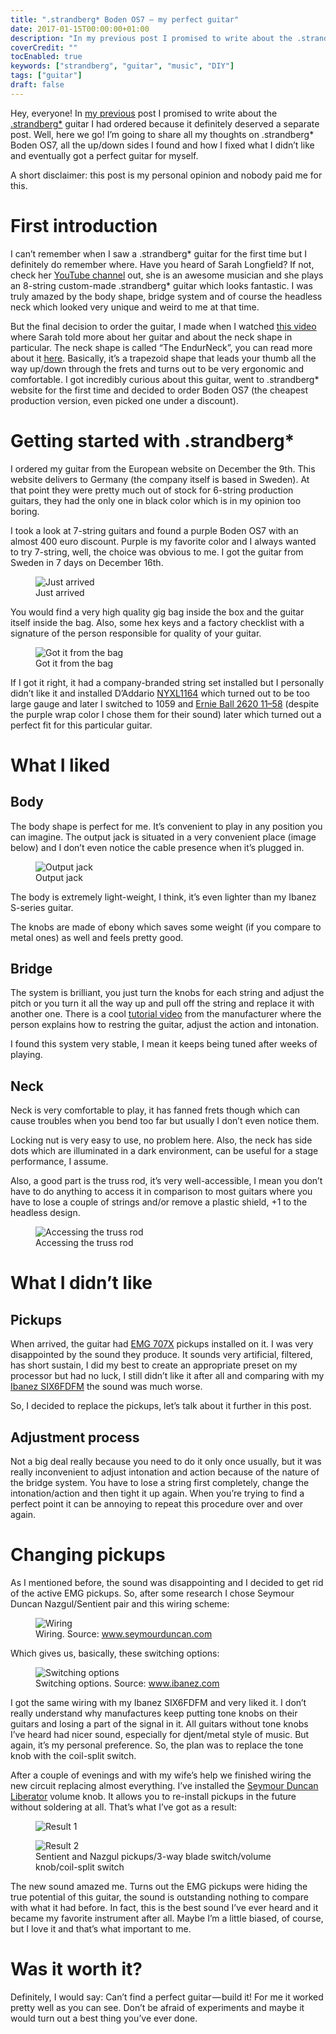 ```yaml
---
title: ".strandberg* Boden OS7 — my perfect guitar"
date: 2017-01-15T00:00:00+01:00
description: "In my previous post I promised to write about the .strandberg* guitar I had ordered because it definitely deserved a separate post. Well, here we go! I’m going to share all my thoughts on .strandberg* Boden OS7, all the up/down sides I found and how I fixed what I didn’t like and eventually got a perfect guitar for myself."
coverCredit: ""
tocEnabled: true
keywords: ["strandberg", "guitar", "music", "DIY"]
tags: ["guitar"]
draft: false
---
```


Hey, everyone! In [my previous](../chasing-perfect-guitar) post I promised to write about the [.strandberg\*](https://strandbergguitars.com/) guitar I had ordered because it definitely deserved a separate post. Well, here we go! I’m going to share all my thoughts on .strandberg* Boden OS7, all the up/down sides I found and how I fixed what I didn’t like and eventually got a perfect guitar for myself.

A short disclaimer: this post is my personal opinion and nobody paid me for this.

# First introduction

I can’t remember when I saw a .strandberg* guitar for the first time but I definitely do remember where. Have you heard of Sarah Longfield? If not, check her [YouTube channel](https://www.youtube.com/user/MissSmiles4u) out, she is an awesome musician and she plays an 8-string custom-made .strandberg* guitar which looks fantastic. I was truly amazed by the body shape, bridge system and of course the headless neck which looked very unique and weird to me at that time.

But the final decision to order the guitar, I made when I watched [this video](https://www.youtube.com/watch?v=_rzEusAuL80) where Sarah told more about her guitar and about the neck shape in particular. The neck shape is called “The EndurNeck”, you can read more about it [here](https://strandbergguitars.com/strandberg-endurneck/). Basically, it’s a trapezoid shape that leads your thumb all the way up/down through the frets and turns out to be very ergonomic and comfortable. I got incredibly curious about this guitar, went to .strandberg* website for the first time and decided to order Boden OS7 (the cheapest production version, even picked one under a discount).

# Getting started with .strandberg*

I ordered my guitar from the European website on December the 9th. This website delivers to Germany (the company itself is based in Sweden). At that point they were pretty much out of stock for 6-string production guitars, they had the only one in black color which is in my opinion too boring.

I took a look at 7-string guitars and found a purple Boden OS7 with an almost 400 euro discount. Purple is my favorite color and I always wanted to try 7-string, well, the choice was obvious to me. I got the guitar from Sweden in 7 days on December 16th.

<figure>
	<img src="1.jpg" alt="Just arrived">
	<figcaption>Just arrived</figcaption>
</figure>

You would find a very high quality gig bag inside the box and the guitar itself inside the bag. Also, some hex keys and a factory checklist with a signature of the person responsible for quality of your guitar.

<figure>
	<img src="2.jpg" alt="Got it from the bag">
	<figcaption>Got it from the bag</figcaption>
</figure>

If I got it right, it had a company-branded string set installed but I personally didn’t like it and installed D’Addario [NYXL1164](https://www.amazon.de/gp/product/B00YJJ0K0I) which turned out to be too large gauge and later I switched to 1059 and [Ernie Ball 2620 11–58](https://www.amazon.de/gp/product/B0002PBS8G) (despite the purple wrap color I chose them for their sound) later which turned out a perfect fit for this particular guitar.

# What I liked

## Body

The body shape is perfect for me. It’s convenient to play in any position you can imagine. The output jack is situated in a very convenient place (image below) and I don’t even notice the cable presence when it’s plugged in.

<figure>
	<img src="3.jpg" alt="Output jack">
	<figcaption>Output jack</figcaption>
</figure>

The body is extremely light-weight, I think, it’s even lighter than my Ibanez S-series guitar.

The knobs are made of ebony which saves some weight (if you compare to metal ones) as well and feels pretty good.

## Bridge
The system is brilliant, you just turn the knobs for each string and adjust the pitch or you turn it all the way up and pull off the string and replace it with another one. There is a cool [tutorial video](https://www.youtube.com/watch?v=Hij9LFw4jw4) from the manufacturer where the person explains how to restring the guitar, adjust the action and intonation.

I found this system very stable, I mean it keeps being tuned after weeks of playing.

## Neck
Neck is very comfortable to play, it has fanned frets though which can cause troubles when you bend too far but usually I don’t even notice them.

Locking nut is very easy to use, no problem here. Also, the neck has side dots which are illuminated in a dark environment, can be useful for a stage performance, I assume.

Also, a good part is the truss rod, it’s very well-accessible, I mean you don’t have to do anything to access it in comparison to most guitars where you have to lose a couple of strings and/or remove a plastic shield, +1 to the headless design.

<figure>
	<img src="4.jpg" alt="Accessing the truss rod">
	<figcaption>Accessing the truss rod</figcaption>
</figure>

# What I didn’t like

## Pickups

When arrived, the guitar had [EMG 707X](http://www.emgpickups.com/707x.html) pickups installed on it. I was very disappointed by the sound they produce. It sounds very artificial, filtered, has short sustain, I did my best to create an appropriate preset on my processor but had no luck, I still didn’t like it after all and comparing with my [Ibanez SIX6FDFM](http://www.ibanez.com/products/u_eg_detail.php?year=2016&cat_id=1&series_id=4&data_id=420&color=CL01) the sound was much worse.

So, I decided to replace the pickups, let’s talk about it further in this post.

## Adjustment process

Not a big deal really because you need to do it only once usually, but it was really inconvenient to adjust intonation and action because of the nature of the bridge system. You have to lose a string first completely, change the intonation/action and then tight it up again. When you’re trying to find a perfect point it can be annoying to repeat this procedure over and over again.

# Changing pickups
As I mentioned before, the sound was disappointing and I decided to get rid of the active EMG pickups. So, after some research I chose Seymour Duncan Nazgul/Sentient pair and this wiring scheme:

<figure>
	<img src="5.jpg" alt="Wiring">
	<figcaption>
		Wiring. Source: <a href="http://www.seymourduncan.com/wiring-diagrams?meta_params=view-all,humbuckers">www.seymourduncan.com</a>
	</figcaption>
</figure>

Which gives us, basically, these switching options:

<figure>
	<img src="6.png" alt="Switching options">
	<figcaption>
		Switching options. Source: <a href="http://www.ibanez.com/products/u_eg_detail.php?year=2016&cat_id=1&series_id=4&data_id=419&color=CL01">www.ibanez.com</a>
	</figcaption>
</figure>


I got the same wiring with my Ibanez SIX6FDFM and very liked it. I don’t really understand why manufactures keep putting tone knobs on their guitars and losing a part of the signal in it. All guitars without tone knobs I’ve heard had nicer sound, especially for djent/metal style of music. But again, it’s my personal preference. So, the plan was to replace the tone knob with the coil-split switch.

After a couple of evenings and with my wife’s help we finished wiring the new circuit replacing almost everything. I’ve installed the [Seymour Duncan Liberator](http://www.seymourduncan.com/accessory/liberator-500k) volume knob. It allows you to re-install pickups in the future without soldering at all. That’s what I’ve got as a result:

<figure>
	<img src="7.jpg" alt="Result 1">
</figure>
<figure>
	<img src="8.jpg" alt="Result 2">
	<figcaption>
		Sentient and Nazgul pickups/3-way blade switch/volume knob/coil-split switch
	</figcaption>
</figure>

The new sound amazed me. Turns out the EMG pickups were hiding the true potential of this guitar, the sound is outstanding nothing to compare with what it had before. In fact, this is the best sound I’ve ever heard and it became my favorite instrument after all. Maybe I’m a little biased, of course, but I love it and that’s what important to me.

# Was it worth it?
Definitely, I would say: Can’t find a perfect guitar — build it! For me it worked pretty well as you can see. Don’t be afraid of experiments and maybe it would turn out a best thing you’ve ever done.
